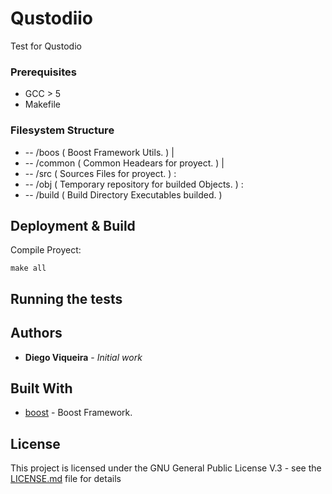 # Qustodiio
Test for Qustodio

### Prerequisites
  - GCC > 5 
  - Makefile 

### Filesystem Structure

  + -- /boos ( Boost Framework Utils. )
  |
  + -- /common ( Common Headears for proyect. )
  |
  + -- /src ( Sources Files for proyect. )
  :
  + -- /obj ( Temporary repository for builded Objects. )
  :
  + -- /build ( Build Directory Executables builded. )
  

## Deployment & Build


Compile Proyect:
```
make all
```

## Running the tests



## Authors

* **Diego Viqueira** - *Initial work* 

## Built With

* [boost](https://www.boost.org/) - Boost Framework.


## License

This project is licensed under the GNU General Public License V.3 - see the [LICENSE.md](LICENSE.md) file for details

